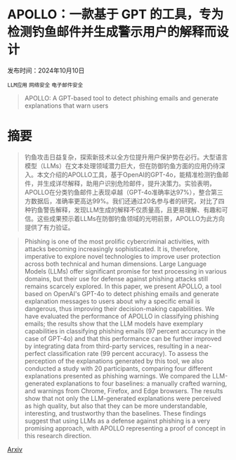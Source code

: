# APOLLO：一款基于 GPT 的工具，专为检测钓鱼邮件并生成警示用户的解释而设计

发布时间：2024年10月10日

`LLM应用` `网络安全` `电子邮件安全`

> APOLLO: A GPT-based tool to detect phishing emails and generate explanations that warn users

# 摘要

> 钓鱼攻击日益复杂，探索新技术以全方位提升用户保护势在必行。大型语言模型（LLMs）在文本处理领域潜力巨大，但在防御钓鱼方面的应用仍待深入。本文介绍的APOLLO工具，基于OpenAI的GPT-4o，能精准检测钓鱼邮件，并生成详尽解释，助用户识别危险邮件，提升决策力。实验表明，APOLLO在分类钓鱼邮件上表现卓越（GPT-4o准确率达97%），整合第三方数据后，准确率更高达99%。我们还通过20名参与者的研究，对比了四种钓鱼警告解释，发现LLM生成的解释不仅质量高，且更易理解、有趣和可信。这些成果预示着LLMs在防御钓鱼领域的光明前景，APOLLO为此方向提供了有力验证。

> Phishing is one of the most prolific cybercriminal activities, with attacks becoming increasingly sophisticated. It is, therefore, imperative to explore novel technologies to improve user protection across both technical and human dimensions. Large Language Models (LLMs) offer significant promise for text processing in various domains, but their use for defense against phishing attacks still remains scarcely explored. In this paper, we present APOLLO, a tool based on OpenAI's GPT-4o to detect phishing emails and generate explanation messages to users about why a specific email is dangerous, thus improving their decision-making capabilities. We have evaluated the performance of APOLLO in classifying phishing emails; the results show that the LLM models have exemplary capabilities in classifying phishing emails (97 percent accuracy in the case of GPT-4o) and that this performance can be further improved by integrating data from third-party services, resulting in a near-perfect classification rate (99 percent accuracy). To assess the perception of the explanations generated by this tool, we also conducted a study with 20 participants, comparing four different explanations presented as phishing warnings. We compared the LLM-generated explanations to four baselines: a manually crafted warning, and warnings from Chrome, Firefox, and Edge browsers. The results show that not only the LLM-generated explanations were perceived as high quality, but also that they can be more understandable, interesting, and trustworthy than the baselines. These findings suggest that using LLMs as a defense against phishing is a very promising approach, with APOLLO representing a proof of concept in this research direction.

[Arxiv](https://arxiv.org/abs/2410.07997)